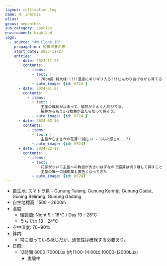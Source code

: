 ```yaml
---
layout: cultivation_log
name: N. inermis
alias:
genus: nepenthes
sub_category: species
environment: highland
logs:
  - source: "AW Clone 10"
    propagation: 組織培養由来
    start_date: 2023-11-27
    entries:
      - date: 2023-11-27
        contents:
          - items:
            - text: |-
                70cm長 特大株!!!!!温室にギリギリ入る!!!じんわり曲げながら育てる!!!
            - auto_image: {id: KF24 }
      - date: 2024-01-27
        contents:
          - items:
            - text: |-
                主茎の成長が止まって、脇芽がぐんぐん伸びてる。
                脇芽からもう1-2枚葉が出たら切って挿そう。
            - auto_image: {id: KF24 }
      - date: 2024-02-16
        contents:
          - items:
            - text: |-
                主茎からまさかの花芽!!嬉しい - (みた感じ♀...?)
            - auto_image: {id: KF24}
      - date: 2024-02-18
        contents:
          - items:
            - text: |-
                花芽がついて主茎への負担が大きいはずなので脇芽は切り離して挿すことに
                主茎の唯一の捕虫葉も黄色くなってきた
            - auto_image: {id: KF24}
---
```

- 自生地: スマトラ島 - Gunung Talang, Gunung Kerintji, Gunung Gadut, Guning Belirang, Gunung Gadang
- 自生地標高: 1500 - 2600m
- 温度:
  - 理論値: Night 9 - 18℃ / Day 19 - 28℃
  - うちでは 13 - 24℃
- 空中湿度: 70~90%
- 鉢内:
  - 常に湿っている感じだが、通気性は確保する必要あり。
- 日照:
  - 12時間 6000-7000Lux (内11:00-14:00は 10000-12000Lux)
    - 実験中
